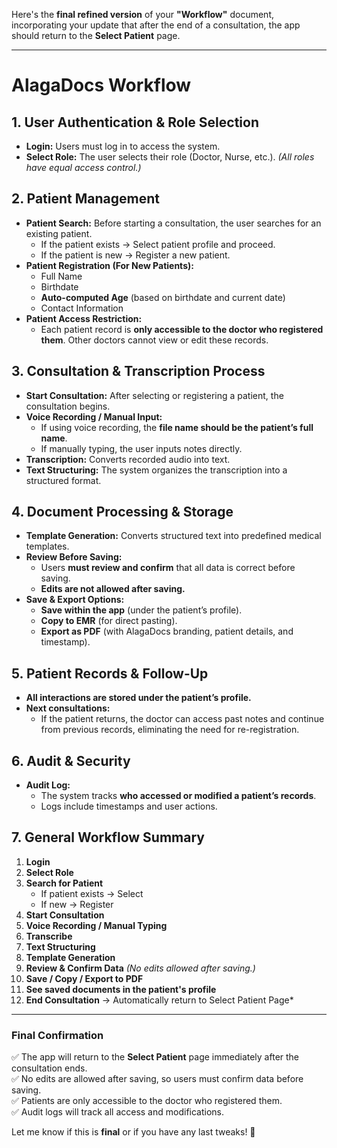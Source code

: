 Here's the **final refined version** of your **"Workflow"** document, incorporating your update that after the end of a consultation, the app should return to the **Select Patient** page.

---

# **AlagaDocs Workflow**

## **1. User Authentication & Role Selection**
- **Login:** Users must log in to access the system.  
- **Select Role:** The user selects their role (Doctor, Nurse, etc.). *(All roles have equal access control.)*  

## **2. Patient Management**
- **Patient Search:** Before starting a consultation, the user searches for an existing patient.  
  - If the patient exists → Select patient profile and proceed.  
  - If the patient is new → Register a new patient.  
- **Patient Registration (For New Patients):**  
  - Full Name  
  - Birthdate  
  - **Auto-computed Age** (based on birthdate and current date)  
  - Contact Information  
- **Patient Access Restriction:**  
  - Each patient record is **only accessible to the doctor who registered them**. Other doctors cannot view or edit these records.  

## **3. Consultation & Transcription Process**
- **Start Consultation:** After selecting or registering a patient, the consultation begins.  
- **Voice Recording / Manual Input:**  
  - If using voice recording, the **file name should be the patient’s full name**.  
  - If manually typing, the user inputs notes directly.  
- **Transcription:** Converts recorded audio into text.  
- **Text Structuring:** The system organizes the transcription into a structured format.  

## **4. Document Processing & Storage**
- **Template Generation:** Converts structured text into predefined medical templates.  
- **Review Before Saving:**  
  - Users **must review and confirm** that all data is correct before saving.  
  - **Edits are not allowed after saving.**  
- **Save & Export Options:**  
  - **Save within the app** (under the patient’s profile).  
  - **Copy to EMR** (for direct pasting).  
  - **Export as PDF** (with AlagaDocs branding, patient details, and timestamp).  

## **5. Patient Records & Follow-Up**
- **All interactions are stored under the patient’s profile.**  
- **Next consultations:**  
  - If the patient returns, the doctor can access past notes and continue from previous records, eliminating the need for re-registration.  

## **6. Audit & Security**
- **Audit Log:**  
  - The system tracks **who accessed or modified a patient’s records**.  
  - Logs include timestamps and user actions.  

## **7. General Workflow Summary**
1. **Login**  
2. **Select Role**  
3. **Search for Patient**  
   - If patient exists → Select  
   - If new → Register  
4. **Start Consultation**  
5. **Voice Recording / Manual Typing**  
6. **Transcribe**  
7. **Text Structuring**  
8. **Template Generation**  
9. **Review & Confirm Data** *(No edits allowed after saving.)*  
10. **Save / Copy / Export to PDF**
11. **See saved documents in the patient's profile**
12. **End Consultation** → Automatically return to Select Patient Page* 

---

### **Final Confirmation**
✅ The app will return to the **Select Patient** page immediately after the consultation ends.  
✅ No edits are allowed after saving, so users must confirm data before saving.  
✅ Patients are only accessible to the doctor who registered them.  
✅ Audit logs will track all access and modifications.  

Let me know if this is **final** or if you have any last tweaks! 🚀
